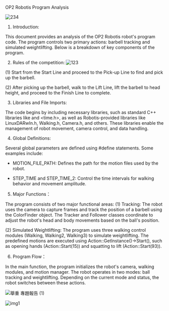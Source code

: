 OP2 Robotis Program Analysis

![234](https://github.com/user-attachments/assets/a684d473-66bb-4069-8275-af4a729e0c6b)

1. Introduction:
   
This document provides an analysis of the OP2 Robotis robot's program code. The program controls two primary actions: barbell tracking and simulated weightlifting. Below is a breakdown of key components of the program.

2. Rules of the competition:
![123](https://github.com/user-attachments/assets/ffd9a109-cf4f-4db0-920f-df0cef3b0ecb)

(1) Start from the Start Line and proceed to the Pick-up Line to find and pick up the barbell.

(2) After picking up the barbell, walk to the Lift Line, lift the barbell to head height, and proceed to the Finish Line to complete.

3. Libraries and File Imports:
   
The code begins by including necessary libraries, such as standard C++ libraries like <iostream> and <time.h>, as well as Robotis-provided libraries like LinuxDARwIn.h, Walking.h, Camera.h, and others. These libraries enable the management of robot movement, camera control, and data handling.

4. Global Definitions:
   
Several global parameters are defined using #define statements. Some examples include:

- MOTION_FILE_PATH: Defines the path for the motion files used by the robot.

- STEP_TIME and STEP_TIME_2: Control the time intervals for walking behavior and movement amplitude.

5. Major Functions：
   
The program consists of two major functional areas:
(1) Tracking: The robot uses the camera to capture frames and track the position of a barbell using the ColorFinder object. The Tracker and Follower classes coordinate to adjust the robot's head and body movements based on the ball's position.

(2) Simulated Weightlifting: The program uses three walking control modules (Walking, Walking2, Walking3) to simulate weightlifting. The predefined motions are executed using Action::GetInstance()->Start(), such as opening hands (Action::Start(15)) and squatting to lift (Action::Start(93)).

6. Program Flow：

In the main function, the program initializes the robot's camera, walking modules, and motion manager. The robot operates in two modes: ball tracking and weightlifting. Depending on the current mode and status, the robot switches between these actions.

![舉重 專題報告 (1)](https://github.com/user-attachments/assets/bdc47880-0f7f-4ac7-9574-d5c377d56379)

![img1](https://github.com/user-attachments/assets/92a5c83b-0543-4de7-839d-5f3ba02187f8)

